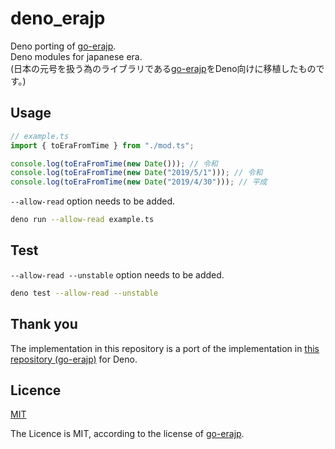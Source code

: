 # deno_erajp

Deno porting of [go-erajp](https://github.com/mattn/go-erajp).\
Deno modules for japanese era.\
(日本の元号を扱う為のライブラリである[go-erajp](https://github.com/mattn/go-erajp)をDeno向けに移植したものです。)

## Usage

```typescript
// example.ts
import { toEraFromTime } from "./mod.ts";

console.log(toEraFromTime(new Date())); // 令和
console.log(toEraFromTime(new Date("2019/5/1"))); // 令和
console.log(toEraFromTime(new Date("2019/4/30"))); // 平成
```

`--allow-read` option needs to be added.

```sh
deno run --allow-read example.ts
```

## Test

`--allow-read --unstable` option needs to be added.

```sh
deno test --allow-read --unstable
```

## Thank you

The implementation in this repository is a port of the implementation in
[this repository (go-erajp)](https://github.com/mattn/go-erajp) for Deno.

## Licence

[MIT](https://github.com/shinshin86/deno_erajp/blob/main/LICENSE)

The Licence is MIT, according to the license of
[go-erajp](https://github.com/mattn/go-erajp).

